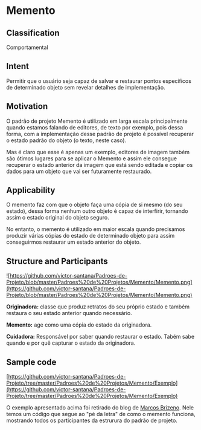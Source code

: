 # Memento


## Classification
Comportamental

## Intent
Permitir que o usuário seja capaz de salvar e restaurar pontos específicos de determinado objeto sem revelar detalhes de implementação.

## Motivation
O padrão de projeto Memento é utilizado em larga escala principalmente quando estamos falando de editores, de texto por exemplo, pois dessa forma, com a implementação desse padrão de projeto é possível recuperar o estado padrão do objeto (o texto, neste caso).

Mas é claro que esse é apenas um exemplo, editores de imagem também são ótimos lugares para se aplicar o Memento e assim ele consegue recuperar o estado anterior da imagem que está sendo editada e copiar os dados para um objeto que vai ser futuramente restaurado.

## Applicability
O memento faz com que o objeto faça uma cópia de si mesmo (do seu estado), dessa forma nenhum outro objeto é capaz de interfirir, tornando assim o estado original do objeto seguro. 

No entanto, o memento é utilizado em maior escala quando precisamos produzir várias cópias do estado de determinado objeto para assim conseguirmos restaurar um estado anterior do objeto.

## Structure and Participants

![https://github.com/victor-santana/Padroes-de-Projeto/blob/master/Padroes%20de%20Projetos/Memento/Memento.png](https://github.com/victor-santana/Padroes-de-Projeto/blob/master/Padroes%20de%20Projetos/Memento/Memento.png)

**Originadora:** classe que produz retratos do seu próprio estado e também restaura o seu estado anterior quando necessário.

**Memento:** age como uma cópia do estado da originadora.

**Cuidadora:** Responsável por saber quando restaurar o estado. Tabém sabe quando e por quê capturar o estado da originadora.

## Sample code 

[https://github.com/victor-santana/Padroes-de-Projeto/tree/master/Padroes%20de%20Projetos/Memento/Exemplo](https://github.com/victor-santana/Padroes-de-Projeto/tree/master/Padroes%20de%20Projetos/Memento/Exemplo)

O exemplo apresentado acima foi retirado do blog de [Marcos Brizeno](https://brizeno.wordpress.com/category/padroes-de-projeto/memento/). Nele temos um código que segue ao "pé da letra" de como o memento funciona, mostrando todos os participantes da estrurura do padrão de projeto.


